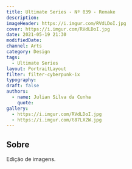 ```yaml
---
title: Ultimate Series - Nº 039 - Remake
description:
imageHeader: https://i.imgur.com/RVdLDoI.jpg
cover: https://i.imgur.com/RVdLDoI.jpg
date: 2021-05-19 21:30
modifiedDate:
channel: Arts
category: Design
tags:
  - Ultimate Series
layout: PortraitLayout
filter: filter-cyberpunk-ix
typography:
draft: false
authors:
  - name: Julian Silva da Cunha
    quote:
gallery:
  - https://i.imgur.com/RVdLDoI.jpg
  - https://i.imgur.com/t87LX2W.jpg
---
```


## Sobre

Edição de imagens.
